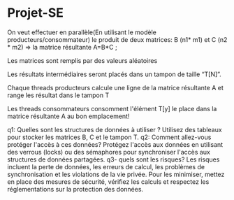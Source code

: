 # Projet-SE
On veut effectuer en parallèle(En utilisant le modèle producteurs/consommateur) le produit de deux matrices: B (n1* m1) et C (n2 * m2) ⇒ la matrice résultante A=B*C ;

Les matrices sont remplis par des valeurs aléatoires

Les résultats intermédiaires seront placés dans un tampon de taille “T[N]”.

Chaque threads producteurs calcule une ligne de la matrice résultante A et range les résultat dans le tampon T

Les threads consommateurs consomment l'élément T[y] le place dans la matrice résultante A au bon emplacement!

q1: Quelles sont les structures de données à utiliser ?
Utilisez des tableaux pour stocker les matrices B, C et le tampon T.
q2: Comment allez-vous protéger l'accès à ces données?
Protégez l'accès aux données en utilisant des verrous (locks) ou des sémaphores pour synchroniser l'accès aux structures de données partagées.
q3- quels sont les risques?
Les risques incluent la perte de données, les erreurs de calcul, les problèmes de synchronisation et les violations de la vie privée. Pour les minimiser, mettez en place des mesures de sécurité, vérifiez les calculs et respectez les réglementations sur la protection des données.

